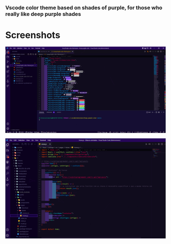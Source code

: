 ### Vscode color theme based on shades of purple, for those who really like deep purple shades

# Screenshots

![Example](https://github.com/JuniorLoch/funny-purple-color/blob/main/assets/example.png?raw=true)

![Example2](https://github.com/JuniorLoch/funny-purple-color/blob/main/assets/example2.png?raw=true)
